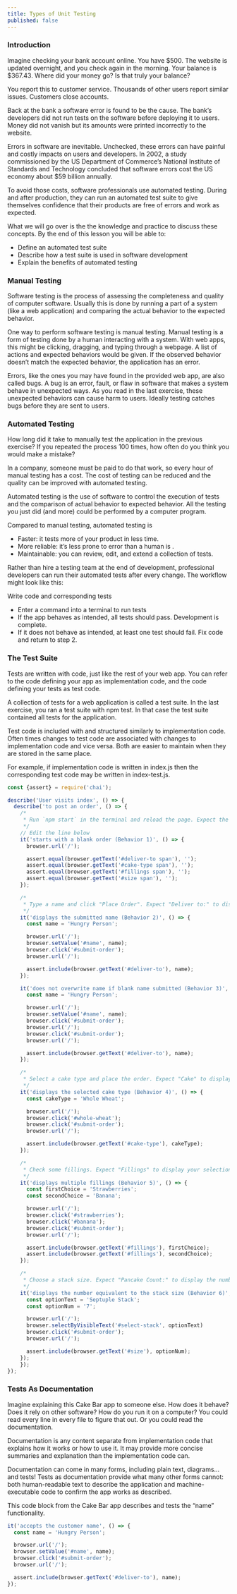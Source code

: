 ```yaml
---
title: Types of Unit Testing
published: false
---
```


### Introduction
Imagine checking your bank account online. You have $500. The website is updated overnight, and you check again in the morning. Your balance is $367.43. Where did your money go? Is that truly your balance?

You report this to customer service. Thousands of other users report similar issues. Customers close accounts.

Back at the bank a software error is found to be the cause. The bank’s developers did not run tests on the software before deploying it to users. Money did not vanish but its amounts were printed incorrectly to the website.

Errors in software are inevitable. Unchecked, these errors can have painful and costly impacts on users and developers. In 2002, a study commissioned by the US Department of Commerce’s National Institute of Standards and Technology concluded that software errors cost the US economy about $59 billion annually.

To avoid those costs, software professionals use automated testing. During and after production, they can run an automated test suite to give themselves confidence that their products are free of errors and work as expected.

What we will go over is the the knowledge and practice to discuss these concepts. By the end of this lesson you will be able to:

- Define an automated test suite
- Describe how a test suite is used in software development
- Explain the benefits of automated testing

### Manual Testing
Software testing is the process of assessing the completeness and quality of computer software. Usually this is done by running a part of a system (like a web application) and comparing the actual behavior to the expected behavior.

One way to perform software testing is manual testing. Manual testing is a form of testing done by a human interacting with a system. With web apps, this might be clicking, dragging, and typing through a webpage. A list of actions and expected behaviors would be given. If the observed behavior doesn’t match the expected behavior, the application has an error.

Errors, like the ones you may have found in the provided web app, are also called bugs. A bug is an error, fault, or flaw in software that makes a system behave in unexpected ways. As you read in the last exercise, these unexpected behaviors can cause harm to users. Ideally testing catches bugs before they are sent to users.


### Automated Testing
How long did it take to manually test the application in the previous exercise? If you repeated the process 100 times, how often do you think you would make a mistake?

In a company, someone must be paid to do that work, so every hour of manual testing has a cost. The cost of testing can be reduced and the quality can be improved with automated testing.

Automated testing is the use of software to control the execution of tests and the comparison of actual behavior to expected behavior. All the testing you just did (and more) could be performed by a computer program.

Compared to manual testing, automated testing is

 - Faster: it tests more of your product in less time.
 - More reliable: it’s less prone to error than a human is .
 - Maintainable: you can review, edit, and extend a collection of tests.


Rather than hire a testing team at the end of development, professional developers can run their automated tests after every change. The workflow might look like this:

Write code and corresponding tests
- Enter a command into a terminal to run tests
- If the app behaves as intended, all tests should pass. Development is complete.
- If it does not behave as intended, at least one test should fail. Fix code and return to step 2.

### The Test Suite
Tests are written with code, just like the rest of your web app. You can refer to the code defining your app as implementation code, and the code defining your tests as test code.

A collection of tests for a web application is called a test suite. In the last exercise, you ran a test suite with npm test. In that case the test suite contained all tests for the application.

Test code is included with and structured similarly to implementation code. Often times changes to test code are associated with changes to implementation code and vice versa. Both are easier to maintain when they are stored in the same place.

For example, if implementation code is written in index.js then the corresponding test code may be written in index-test.js.

```javascript
const {assert} = require('chai');

describe('User visits index', () => {
  describe('to post an order', () => {
    /*
     * Run `npm start` in the terminal and reload the page. Expect the webpage to be visible and the order form to be empty.
     */
    // Edit the line below
    it('starts with a blank order (Behavior 1)', () => {
      browser.url('/');

      assert.equal(browser.getText('#deliver-to span'), '');
      assert.equal(browser.getText('#cake-type span'), '');
      assert.equal(browser.getText('#fillings span'), '');
      assert.equal(browser.getText('#size span'), '');
    });

    /*
     * Type a name and click "Place Order". Expect "Deliver to:" to display the submitted name. (You may need to scroll down.)
     */
    it('displays the submitted name (Behavior 2)', () => {
      const name = 'Hungry Person';

      browser.url('/');
      browser.setValue('#name', name);
      browser.click('#submit-order');
      browser.url('/');

      assert.include(browser.getText('#deliver-to'), name);
    });

    it('does not overwrite name if blank name submitted (Behavior 3)', () => {
      const name = 'Hungry Person';

      browser.url('/');
      browser.setValue('#name', name);
      browser.click('#submit-order');
      browser.url('/');
      browser.click('#submit-order');
      browser.url('/');

      assert.include(browser.getText('#deliver-to'), name);
    });

    /*
     * Select a cake type and place the order. Expect "Cake" to display the selected type.
     */
    it('displays the selected cake type (Behavior 4)', () => {
      const cakeType = 'Whole Wheat';

      browser.url('/');
      browser.click('#whole-wheat');
      browser.click('#submit-order');
      browser.url('/');

      assert.include(browser.getText('#cake-type'), cakeType);
    });

    /*
     * Check some fillings. Expect "Fillings" to display your selection.
     */
    it('displays multiple fillings (Behavior 5)', () => {
      const firstChoice = 'Strawberries';
      const secondChoice = 'Banana';

      browser.url('/');
      browser.click('#strawberries');
      browser.click('#banana');
      browser.click('#submit-order');
      browser.url('/');

      assert.include(browser.getText('#fillings'), firstChoice);
      assert.include(browser.getText('#fillings'), secondChoice);
    });

    /*
     * Choose a stack size. Expect "Pancake Count:" to display the number equivalent to the stack size, e.g. "Double" is "2".
     */
    it('displays the number equivalent to the stack size (Behavior 6)', () => {
      const optionText = 'Septuple Stack';
      const optionNum = '7';

      browser.url('/');
      browser.selectByVisibleText('#select-stack', optionText)
      browser.click('#submit-order');
      browser.url('/');

      assert.include(browser.getText('#size'), optionNum);
    });
	});
});
```


### Tests As Documentation
Imagine explaining this Cake Bar app to someone else. How does it behave? Does it rely on other software? How do you run it on a computer? You could read every line in every file to figure that out. Or you could read the documentation.

Documentation is any content separate from implementation code that explains how it works or how to use it. It may provide more concise summaries and explanation than the implementation code can.

Documentation can come in many forms, including plain text, diagrams…and tests! Tests as documentation provide what many other forms cannot: both human-readable text to describe the application and machine-executable code to confirm the app works as described.

This code block from the Cake Bar app describes and tests the “name” functionality.

```javascript
it('accepts the customer name', () => {
  const name = 'Hungry Person';

  browser.url('/');
  browser.setValue('#name', name);
  browser.click('#submit-order');
  browser.url('/');

  assert.include(browser.getText('#deliver-to'), name);
});
```